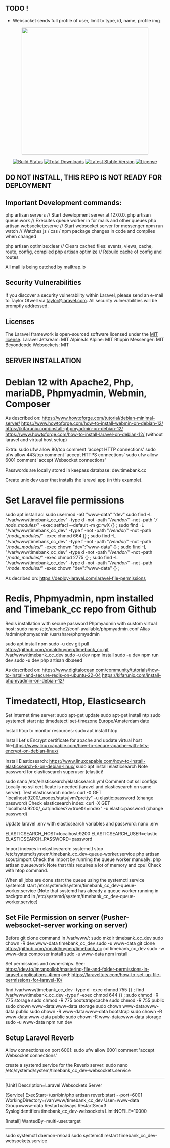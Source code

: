 ## TODO !
- Websocket sends full profile of user, limit to type, id, name, profile img



<p align="center"><a href="https://laravel.com" target="_blank"><img src="https://raw.githubusercontent.com/laravel/art/master/logo-lockup/5%20SVG/2%20CMYK/1%20Full%20Color/laravel-logolockup-cmyk-red.svg" width="400"></a></p>

<p align="center">
<a href="https://travis-ci.org/laravel/framework"><img src="https://travis-ci.org/laravel/framework.svg" alt="Build Status"></a>
<a href="https://packagist.org/packages/laravel/framework"><img src="https://img.shields.io/packagist/dt/laravel/framework" alt="Total Downloads"></a>
<a href="https://packagist.org/packages/laravel/framework"><img src="https://img.shields.io/packagist/v/laravel/framework" alt="Latest Stable Version"></a>
<a href="https://packagist.org/packages/laravel/framework"><img src="https://img.shields.io/packagist/l/laravel/framework" alt="License"></a>
</p>

## DO NOT INSTALL, THIS REPO IS NOT READY FOR DEPLOYMENT

## Important Development commands:

php artisan servers           // Start development server at 127.0.0.
php artisan queue:work        // Executes queue worker in for mails and other queues
php artisan websockets:serve  // Start websocket server for messenger
npm run watch                 // Watches js / css / npm package changes in code and compiles when changed

php artisan optimize:clear    // Clears cached files: events, views, cache, route, config, compiled
php artisan optimize          // Rebuild cache of config and routes

All mail is being catched by mailtrap.io

## Security Vulnerabilities

If you discover a security vulnerability within Laravel, please send an e-mail to Taylor Otwell via [taylor@laravel.com](mailto:taylor@laravel.com). All security vulnerabilities will be promptly addressed.

## Licenses

The Laravel framework is open-sourced software licensed under the [MIT license](https://opensource.org/licenses/MIT).
Laravel Jetsream: MIT
AlpineJs Alpine: MIT
Rtippin Messenger: MIT
Beyondcode Websockets: MIT

## SERVER INSTALLATION

# Debian 12 with Apache2, Php, mariaDB, Phpmyadmin, Webmin, Composer

As described on:
https://www.howtoforge.com/tutorial/debian-minimal-server/
https://www.howtoforge.com/how-to-install-webmin-on-debian-12/
https://kifarunix.com/install-phpmyadmin-on-debian-12/
https://www.howtoforge.com/how-to-install-laravel-on-debian-12/ (without laravel and virtual host setup)

Extra:
sudo ufw allow 80/tcp comment 'accept HTTP connections'
sudo ufw allow 443/tcp comment 'accept HTTPS connections'
sudo ufw allow 6001 comment 'accept Websocket connections'


Passwords are locally stored in keepass database:  dev.timebank.cc

Create unix dev user that installs the laravel app (in this example). 


# Set Laravel file permissions

sudo apt install acl
sudo usermod -aG "www-data" "dev"
sudo find -L "/var/www/timebank_cc_dev" -type d -not -path "*/vendor/*" -not -path "*/	node_modules/*" -exec setfacl --default -m g::rwX {} \;
sudo find -L "/var/www/timebank_cc_dev" -type f -not -path "*/vendor/*" -not -path "*/node_modules/*" -exec chmod 664 {} \;
sudo find -L "/var/www/timebank_cc_dev" -type f -not -path "*/vendor/*" -not -path "*/node_modules/*" -exec chown "dev":"www-data" {} \;
sudo find -L "/var/www/timebank_cc_dev" -type d -not -path "*/vendor/*" -not -path "*/node_modules/*" -exec chmod 2775 {} \;
sudo find -L "/var/www/timebank_cc_dev" -type d -not -path "*/vendor/*" -not -path "*/node_modules/*" -exec chown "dev":"www-data" {} \;

As decribed on:
https://deploy-laravel.com/laravel-file-permissions



# Redis, Phpmyadmin, npm installed and Timebank_cc repo from Github


Redis installation with secure password
Phpmyadmin with custom virtual host:
sudo nano /etc/apache2/conf-available/phpmyadmin.conf
	Alias /admin/phpmyadmin /usr/share/phpmyadmin

sudo apt install npm
sudo -u dev git pull https://github.com/ronaldhuynen/timebank_cc.git /var/www/timebank_cc_dev
sudo -u dev npm install
sudo -u dev npm run dev
sudo -u dev php artisan db:seed

As described on:
https://www.digitalocean.com/community/tutorials/how-to-install-and-secure-redis-on-ubuntu-22-04
https://kifarunix.com/install-phpmyadmin-on-debian-12/


# Timedatectl, Htop, Elasticsearch

Set Internet time server:
sudo apt-get update
sudo apt-get install ntp
sudo systemctl start ntp
timedatectl set-timezone Europe/Amsterdam
date

Install htop to monitor resources:
sudo apt install htop

Install Let's Encrypt certificate for apache and update virtual host file:https://www.linuxcapable.com/how-to-secure-apache-with-lets-encrypt-on-debian-linux/

Install Elasticsearch:
https://www.linuxcapable.com/how-to-install-elasticsearch-8-on-debian-linux/
sudo apt install elasticsearch
Note password for elasticsearch superuser (elastic)!

sudo nano /etc/elasticsearch/elasticsearch.yml
Comment out ssl configs
Locally no ssl certificate is needed (laravel and elasticsearch on same server).
Test elasticsearch nodes:
curl -X GET "localhost:9200/_nodes/stats/jvm?pretty" -u elastic:password
(change password)
Check elasticsearch index:
curl -X GET "localhost:9200/_cat/indices?v=true&s=index" -u elastic:password
(change password)

Update laravel .env with elasticsearch variables and password:
nano .env

ELASTICSEARCH_HOST=localhost:9200
ELASTICSEARCH_USER=elastic
ELASTICSEARCH_PASSWORD=password

Import indexes in elasticsearch:
systemctl stop /etc/systemd/system/timebank_cc_dev-queue-worker.service
php artisan scout:import
Check the import by running the queue worker manually:
php artisan queue:work
Note that this requires a lot of memory and cpu! Check with htop command.

When all jobs are done start the queue using the systemctl service
systemctl start /etc/systemd/system/timebank_cc_dev-queue-worker.service
(Note that systemd has already a queue worker running in background in /etc/systemd/system/timebank_cc_dev-queue-worker.service)



## Set File Permission on server (Pusher-websocket-server working on server)

Before git clone command in /var/www/:
sudo mkdir timebank_cc_dev
sudo chown -R dev:www-data timebank_cc_dev
sudo -u www-data git clone https://github.com/ronaldhuynen/timebank_cc
cd timebank_cc_dev
sudo -w www-data composer install
sudo -u www-data npm install


Set permissions and ownerships. 
See: https://dev.to/imranpollob/mastering-file-and-folder-permissions-in-laravel-applications-4imm 
and: https://laraveltuts.com/how-to-set-up-file-permissions-for-laravel-10/

find /var/www/timebank_cc_dev -type d -exec chmod 755 {} \;
find /var/www/timebank_cc_dev -type f -exec chmod 644 {} \;
sudo chmod -R 775 storage
sudo chmod -R 775 bootstrap/cache
sudo chmod -R 755 public
sudo chown www-data:www-data storage
sudo chown www-data:www-data public
sudo chown -R www-data:www-data bootstrap
sudo chown -R www-data:www-data public
sudo chown -R www-data:www-data storage
sudo -u www-data npm run dev


## Setup Laravel Reverb
Allow connections on port 6001:
sudo ufw allow 6001 comment 'accept Websocket connections'

create a systemd service for the Reverb server:
sudo nano /etc/systemd/system/timebank_cc_dev-websockets.service

----


[Unit]
Description=Laravel Websockets Server

[Service]
ExecStart=/usr/bin/php artisan reverb:start --port=6001
WorkingDirectory=/var/www/timebank_cc_dev
User=www-data
Group=www-data
Restart=always
RestartSec=3
SyslogIdentifier=timebank_cc_dev-websockets
LimitNOFILE=10000

[Install]
WantedBy=multi-user.target

----
sudo systemctl daemon-reload
sudo systemctl restart timebank_cc_dev-websockets.service
